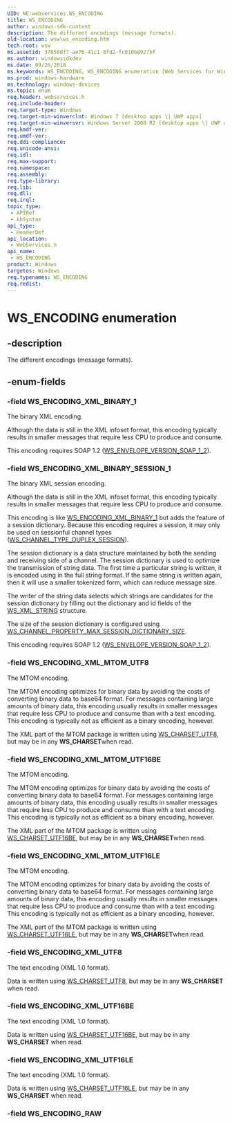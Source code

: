 ```yaml
---
UID: NE:webservices.WS_ENCODING
title: WS_ENCODING
author: windows-sdk-content
description: The different encodings (message formats).
old-location: wsw\ws_encoding.htm
tech.root: wsw
ms.assetid: 37858df7-ae76-41c1-8fd2-fc810b8927bf
ms.author: windowssdkdev
ms.date: 09/26/2018
ms.keywords: WS_ENCODING, WS_ENCODING enumeration [Web Services for Windows], WS_ENCODING_XML_BINARY_1, WS_ENCODING_XML_BINARY_SESSION_1, WS_ENCODING_XML_MTOM_UTF16BE, WS_ENCODING_XML_MTOM_UTF16LE, WS_ENCODING_XML_MTOM_UTF8, WS_ENCODING_XML_UTF16BE, WS_ENCODING_XML_UTF16LE, WS_ENCODING_XML_UTF8, webservices/WS_ENCODING, webservices/WS_ENCODING_XML_BINARY_1, webservices/WS_ENCODING_XML_BINARY_SESSION_1, webservices/WS_ENCODING_XML_MTOM_UTF16BE, webservices/WS_ENCODING_XML_MTOM_UTF16LE, webservices/WS_ENCODING_XML_MTOM_UTF8, webservices/WS_ENCODING_XML_UTF16BE, webservices/WS_ENCODING_XML_UTF16LE, webservices/WS_ENCODING_XML_UTF8, wsw.ws_encoding
ms.prod: windows-hardware
ms.technology: windows-devices
ms.topic: enum
req.header: webservices.h
req.include-header: 
req.target-type: Windows
req.target-min-winverclnt: Windows 7 [desktop apps \| UWP apps]
req.target-min-winversvr: Windows Server 2008 R2 [desktop apps \| UWP apps]
req.kmdf-ver: 
req.umdf-ver: 
req.ddi-compliance: 
req.unicode-ansi: 
req.idl: 
req.max-support: 
req.namespace: 
req.assembly: 
req.type-library: 
req.lib: 
req.dll: 
req.irql: 
topic_type:
 - APIRef
 - kbSyntax
api_type:
 - HeaderDef
api_location:
 - WebServices.h
api_name:
 - WS_ENCODING
product: Windows
targetos: Windows
req.typenames: WS_ENCODING
req.redist: 
---
```


# WS_ENCODING enumeration


## -description


The different encodings (message formats).
            


## -enum-fields




### -field WS_ENCODING_XML_BINARY_1

The binary XML encoding.
                

Although the data is still in the XML
                    infoset format, this encoding typically results in smaller messages
                    that require less CPU to produce and consume.
                

This encoding requires SOAP 1.2 (<a href="https://msdn.microsoft.com/2a6f6148-d37d-4ac2-8fd0-409eae71a3d8">WS_ENVELOPE_VERSION_SOAP_1_2</a>).
                


### -field WS_ENCODING_XML_BINARY_SESSION_1

The binary XML session encoding.
                

Although the data is still in the XML
                    infoset format, this encoding typically results in smaller messages
                    that require less CPU to produce and consume.
                

This encoding is like <a href="https://msdn.microsoft.com/37858df7-ae76-41c1-8fd2-fc810b8927bf">WS_ENCODING_XML_BINARY_1</a> but adds the
                    feature of a session dictionary.  Because this encoding requires a
                    session, it may only be used on sessionful channel types
                    (<a href="https://msdn.microsoft.com/7e1092f9-10e8-485c-a286-770e1c74d8ca">WS_CHANNEL_TYPE_DUPLEX_SESSION</a>).
                

The session dictionary is a data structure maintained by both the
                    sending and receiving side of a channel.  The session dictionary
                    is used to optimize the transmission of string data.  The first time
                    a particular string is written, it is encoded using in the full string
                    format.  If the same string is written again, then it will use a smaller
                    tokenized form, which can reduce message size.
                

The writer of the string data selects which strings are candidates for
                    the session dictionary by filling out the dictionary and id fields of 
                    the <a href="https://msdn.microsoft.com/3daa656f-7f97-4e29-a556-7ff72206f01c">WS_XML_STRING</a> structure.
                

The size of the session dictionary is configured using 
                    <a href="https://msdn.microsoft.com/3207c7f0-7f12-4f6b-8ddd-bac9c06ccfbf">WS_CHANNEL_PROPERTY_MAX_SESSION_DICTIONARY_SIZE</a>.
                

This encoding requires SOAP 1.2 (<a href="https://msdn.microsoft.com/2a6f6148-d37d-4ac2-8fd0-409eae71a3d8">WS_ENVELOPE_VERSION_SOAP_1_2</a>).
                


### -field WS_ENCODING_XML_MTOM_UTF8

The MTOM encoding.
                

The MTOM encoding optimizes for binary data by avoiding the costs
                    of converting binary data to base64 format.  For messages containing
                    large amounts of binary data, this encoding usually results in smaller
                    messages that require less CPU to produce and consume
                    than with a text encoding.  This encoding is typically not as efficient as
                    a binary encoding, however.
                

The XML part of the MTOM package is written
                    using <a href="https://msdn.microsoft.com/47dadf5d-1bc7-4f93-936c-21c936bc3fc3">WS_CHARSET_UTF8</a>, but may be in any <b>WS_CHARSET</b>when read.
                


### -field WS_ENCODING_XML_MTOM_UTF16BE

The MTOM encoding.
                

The MTOM encoding optimizes for binary data by avoiding the costs
                    of converting binary data to base64 format.  For messages containing
                    large amounts of binary data, this encoding usually results in smaller
                    messages that require less CPU to produce and consume
                    than with a text encoding.  This encoding is typically not as efficient as
                    a binary encoding, however.
                

The XML part of the MTOM package is written
                    using <a href="https://msdn.microsoft.com/47dadf5d-1bc7-4f93-936c-21c936bc3fc3">WS_CHARSET_UTF16BE</a>, but may be in any <b>WS_CHARSET</b>when read.
                


### -field WS_ENCODING_XML_MTOM_UTF16LE

The MTOM encoding.
                

The MTOM encoding optimizes for binary data by avoiding the costs
                    of converting binary data to base64 format.  For messages containing
                    large amounts of binary data, this encoding usually results in smaller
                    messages that require less CPU to produce and consume
                    than with a text encoding.  This encoding is typically not as efficient as
                    a binary encoding, however.
                

The XML part of the MTOM package is written
                    using <a href="https://msdn.microsoft.com/47dadf5d-1bc7-4f93-936c-21c936bc3fc3">WS_CHARSET_UTF16LE</a>, but may be in any <b>WS_CHARSET</b>when read.
                


### -field WS_ENCODING_XML_UTF8

The text encoding (XML 1.0 format).
                

Data is written using <a href="https://msdn.microsoft.com/47dadf5d-1bc7-4f93-936c-21c936bc3fc3">WS_CHARSET_UTF8</a>,
                    but may be in any <b>WS_CHARSET</b> when read.
                


### -field WS_ENCODING_XML_UTF16BE

The text encoding (XML 1.0 format).
                

Data is written using <a href="https://msdn.microsoft.com/47dadf5d-1bc7-4f93-936c-21c936bc3fc3">WS_CHARSET_UTF16BE</a>,
                    but may be in any <b>WS_CHARSET</b> when read.
                


### -field WS_ENCODING_XML_UTF16LE

The text encoding (XML 1.0 format).
                

Data is written using <a href="https://msdn.microsoft.com/47dadf5d-1bc7-4f93-936c-21c936bc3fc3">WS_CHARSET_UTF16LE</a>,
                    but may be in any <b>WS_CHARSET</b> when read.
                


### -field WS_ENCODING_RAW



